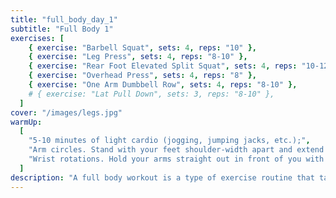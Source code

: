 ```yaml
---
title: "full_body_day_1"
subtitle: "Full Body 1"
exercises: [
    { exercise: "Barbell Squat", sets: 4, reps: "10" },
    { exercise: "Leg Press", sets: 4, reps: "8-10" },
    { exercise: "Rear Foot Elevated Split Squat", sets: 4, reps: "10-12" },
    { exercise: "Overhead Press", sets: 4, reps: "8" },
    { exercise: "One Arm Dumbbell Row", sets: 4, reps: "8-10" },
    # { exercise: "Lat Pull Down", sets: 3, reps: "8-10" },
  ]
cover: "/images/legs.jpg"
warmUp:
  [
    "5-10 minutes of light cardio (jogging, jumping jacks, etc.);",
    "Arm circles. Stand with your feet shoulder-width apart and extend your arms out to the sides. Make small circles with your arms, gradually increasing the size of the circles. Do 10 circles in each direction.",
    "Wrist rotations. Hold your arms straight out in front of you with your palms facing down. Slowly rotate your wrists in a circular motion, making sure to move only your wrists and not your arms. Do 10 circles in each direction.",
  ]
description: "A full body workout is a type of exercise routine that targets all major muscle groups in the body, including the chest, back, arms, shoulders, legs, and core. It typically involves a combination of strength training exercises, such as weightlifting, and cardiovascular exercises, such as running or cycling. A full body workout is ideal for individuals who are looking to build muscle, increase strength, and improve overall fitness and endurance. It can be done at home or in a gym with equipment or bodyweight exercises, and can be adapted to suit different fitness levels and goals."
---
```

